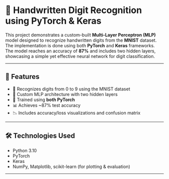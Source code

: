 # 🧠 Handwritten Digit Recognition using PyTorch & Keras

This project demonstrates a custom-built **Multi-Layer Perceptron (MLP)** model designed to recognize handwritten digits from the **MNIST** dataset. The implementation is done using both **PyTorch** and **Keras** frameworks. The model reaches an accuracy of **87%** and includes two hidden layers, showcasing a simple yet effective neural network for digit classification.

---

## 📌 Features

- 🔢 Recognizes digits from 0 to 9 using the MNIST dataset
- 🧱 Custom MLP architecture with two hidden layers
- 🚀 Trained using **both PyTorch**
- 📊 Achieves ~87% test accuracy
- 📉 Includes accuracy/loss visualizations and confusion matrix

---

## 🛠 Technologies Used

- Python 3.10
- PyTorch
- Keras
- NumPy, Matplotlib, scikit-learn (for plotting & evaluation)

---



